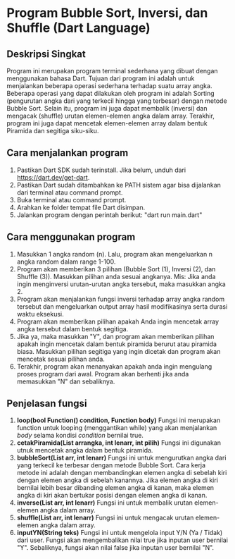 # Program Bubble Sort, Inversi, dan Shuffle (Dart Language)

## Deskripsi Singkat
Program ini merupakan program terminal sederhana yang dibuat dengan menggunakan bahasa Dart. Tujuan dari program ini adalah untuk menjalankan beberapa operasi sederhana terhadap suatu array angka. Beberapa operasi yang dapat dilakukan oleh program ini adalah Sorting (pengurutan angka dari yang terkecil hingga yang terbesar) dengan metode Bubble Sort. Selain itu, program ini juga dapat membalik (inversi) dan mengacak (shuffle) urutan elemen-elemen angka dalam array. Terakhir, program ini juga dapat mencetak elemen-elemen array dalam bentuk Piramida dan segitiga siku-siku.

## Cara menjalankan program
1. Pastikan Dart SDK sudah terinstall. Jika belum, unduh dari https://dart.dev/get-dart.
2. Pastikan Dart sudah ditambahkan ke PATH sistem agar bisa dijalankan dari terminal atau command prompt.
3. Buka terminal atau command prompt.
4. Arahkan ke folder tempat file Dart disimpan.
5. Jalankan program dengan perintah berikut: "dart run main.dart"

## Cara menggunakan program
1. Masukkan 1 angka random (n). Lalu, program akan mengeluarkan n angka random dalam range 1-100.
2. Program akan memberikan 3 pilihan (Bubble Sort (1), Inversi (2), dan Shuffle (3)). Masukkan pilihan anda sesuai angkanya. Mis: Jika anda ingin menginversi urutan-urutan angka tersebut, maka masukkan angka 2.
3. Program akan menjalankan fungsi inversi terhadap array angka random tersebut dan mengeluarkan output array hasil modifikasinya serta durasi waktu eksekusi.
4. Program akan memberikan pilihan apakah Anda ingin mencetak array angka tersebut dalam bentuk segitiga.
5. Jika ya, maka masukkan "Y", dan program akan memberikan pilihan apakah ingin mencetak dalam bentuk piramida berurut atau piramida biasa. Masukkan pilihan segitiga yang ingin dicetak dan program akan mencetak sesuai pilihan anda.
6. Terakhir, program akan menanyakan apakah anda ingin mengulang proses program dari awal. Program akan berhenti jika anda memasukkan "N" dan sebaliknya.

## Penjelasan fungsi
1. **loop(bool Function() condition, Function body)**
Fungsi ini merupakan function untuk looping (menggantikan while) yang akan menjalankan _body_ selama kondisi _condition_ bernilai true.
2. **cetakPiramida(List<int> arrangka, int lenarr, int pilih)**
Fungsi ini digunakan utnuk mencetak angka dalam bentuk piramida.
3. **bubbleSort(List<int> arr, int lenarr)**
Fungsi ini untuk mengurutkan angka dari yang terkecil ke terbesar dengan metode Bubble Sort. Cara kerja metode ini adalah dengan membandingkan elemen angka di sebelah kiri dengan elemen angka di sebelah kanannya. Jika elemen angka di kiri bernilai lebih besar dibanding elemen angka di kanan, maka elemen angka di kiri akan bertukar posisi dengan elemen angka di kanan.
4. **inverse(List<int> arr, int lenarr)**
Fungsi ini untuk membalik urutan elemen-elemen angka dalam array.
5. **shuffle(List<int> arr, int lenarr)**
Fungsi ini untuk mengacak urutan elemen-elemen angka dalam array.
6. **inputYN(String teks)**
Fungsi ini untuk mengelola input Y/N (Ya / Tidak) dari user. Fungsi akan mengembalikan nilai true jika inputan user bernilai "Y". Sebaliknya, fungsi akan nilai false jika inputan user bernilai "N". 
